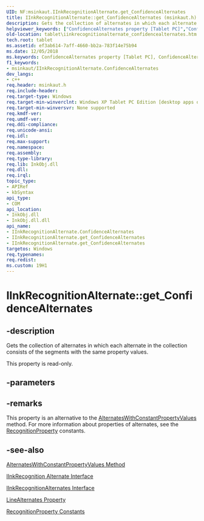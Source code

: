 ```yaml
---
UID: NF:msinkaut.IInkRecognitionAlternate.get_ConfidenceAlternates
title: IInkRecognitionAlternate::get_ConfidenceAlternates (msinkaut.h)
description: Gets the collection of alternates in which each alternate in the collection consists of the segments with the same property values.helpviewer_keywords: ["ConfidenceAlternates property [Tablet PC]","ConfidenceAlternates property [Tablet PC]","IInkRecognitionAlternate interface","IInkRecognitionAlternate interface [Tablet PC]","ConfidenceAlternates property","IInkRecognitionAlternate.ConfidenceAlternates","IInkRecognitionAlternate.get_ConfidenceAlternates","IInkRecognitionAlternate::ConfidenceAlternates","IInkRecognitionAlternate::get_ConfidenceAlternates","ef3ab614-7aff-4660-bb2a-783f14e75b94","get_ConfidenceAlternates","msinkaut/IInkRecognitionAlternate::ConfidenceAlternates","msinkaut/IInkRecognitionAlternate::get_ConfidenceAlternates","tablet.iinkrecognitionalternate_confidencealternates"]
old-location: tablet\iinkrecognitionalternate_confidencealternates.htm
tech.root: tablet
ms.assetid: ef3ab614-7aff-4660-bb2a-783f14e75b94
ms.date: 12/05/2018
ms.keywords: ConfidenceAlternates property [Tablet PC], ConfidenceAlternates property [Tablet PC],IInkRecognitionAlternate interface, IInkRecognitionAlternate interface [Tablet PC],ConfidenceAlternates property, IInkRecognitionAlternate.ConfidenceAlternates, IInkRecognitionAlternate.get_ConfidenceAlternates, IInkRecognitionAlternate::ConfidenceAlternates, IInkRecognitionAlternate::get_ConfidenceAlternates, ef3ab614-7aff-4660-bb2a-783f14e75b94, get_ConfidenceAlternates, msinkaut/IInkRecognitionAlternate::ConfidenceAlternates, msinkaut/IInkRecognitionAlternate::get_ConfidenceAlternates, tablet.iinkrecognitionalternate_confidencealternates
f1_keywords:
- msinkaut/IInkRecognitionAlternate.ConfidenceAlternates
dev_langs:
- c++
req.header: msinkaut.h
req.include-header: 
req.target-type: Windows
req.target-min-winverclnt: Windows XP Tablet PC Edition [desktop apps only]
req.target-min-winversvr: None supported
req.kmdf-ver: 
req.umdf-ver: 
req.ddi-compliance: 
req.unicode-ansi: 
req.idl: 
req.max-support: 
req.namespace: 
req.assembly: 
req.type-library: 
req.lib: InkObj.dll
req.dll: 
req.irql: 
topic_type:
- APIRef
- kbSyntax
api_type:
- COM
api_location:
- InkObj.dll
- InkObj.dll.dll
api_name:
- IInkRecognitionAlternate.ConfidenceAlternates
- IInkRecognitionAlternate.get_ConfidenceAlternates
- IInkRecognitionAlternate.get_ConfidenceAlternates
targetos: Windows
req.typenames: 
req.redist: 
ms.custom: 19H1
---
```


# IInkRecognitionAlternate::get_ConfidenceAlternates


## -description



Gets the collection of alternates in which each alternate in the collection consists of the segments with the same property values.



This property is read-only.


## -parameters


## -remarks



This property is an alternative to the <a href="https://docs.microsoft.com/windows/desktop/api/msinkaut/nf-msinkaut-iinkrecognitionalternate-alternateswithconstantpropertyvalues">AlternatesWithConstantPropertyValues</a> method. For more information about properties of alternates, see the <a href="https://docs.microsoft.com/windows/desktop/tablet/recognitionproperty-constants">RecognitionProperty</a> constants.




## -see-also




<a href="https://docs.microsoft.com/windows/desktop/api/msinkaut/nf-msinkaut-iinkrecognitionalternate-alternateswithconstantpropertyvalues">AlternatesWithConstantPropertyValues Method</a>



<a href="https://docs.microsoft.com/windows/desktop/api/msinkaut/nn-msinkaut-iinkrecognitionalternate">IInkRecognition Alternate Interface</a>



<a href="https://docs.microsoft.com/windows/desktop/api/msinkaut/nn-msinkaut-iinkrecognitionalternates">IInkRecognitionAlternates Interface</a>



<a href="https://docs.microsoft.com/windows/desktop/api/msinkaut/nf-msinkaut-iinkrecognitionalternate-get_linealternates">LineAlternates Property</a>



<a href="https://docs.microsoft.com/windows/desktop/tablet/recognitionproperty-constants">RecognitionProperty Constants</a>
 

 

